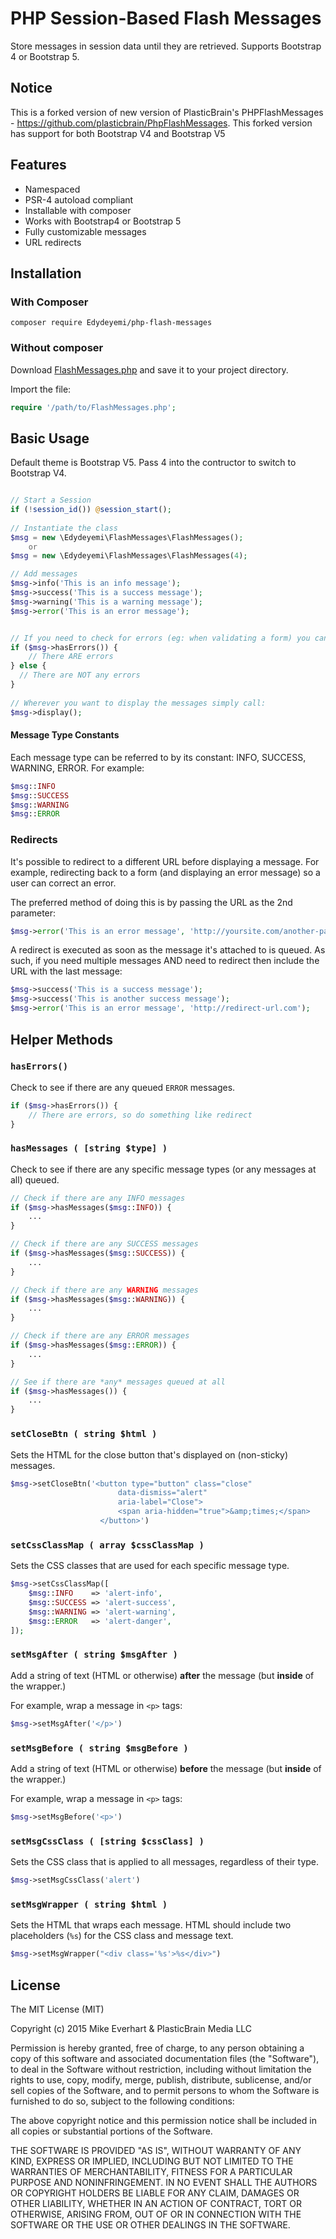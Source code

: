 # PHP Session-Based Flash Messages

Store messages in session data until they are retrieved.  Supports Bootstrap 4 or Bootstrap 5. 

## Notice

This is a forked version of new version of PlasticBrain's PHPFlashMessages - https://github.com/plasticbrain/PhpFlashMessages. This forked version has support for both Bootstrap V4 and Bootstrap V5

## Features

* Namespaced
* PSR-4 autoload compliant
* Installable with composer
* Works with Bootstrap4 or Bootstrap 5
* Fully customizable messages
* URL redirects

## Installation

### With Composer

````shell
composer require Edydeyemi/php-flash-messages
````

### Without composer
Download [FlashMessages.php](https://raw.githubusercontent.com/edydeyemi/PhpFlashMessages/master/src/FlashMessages.php) and save it to your project directory.

Import the file:

````php
require '/path/to/FlashMessages.php';
````

## Basic Usage

Default theme is Bootstrap V5. Pass 4 into the contructor to switch to Bootstrap V4.


````php

// Start a Session
if (!session_id()) @session_start();
	
// Instantiate the class
$msg = new \Edydeyemi\FlashMessages\FlashMessages(); 
    or  
$msg = new \Edydeyemi\FlashMessages\FlashMessages(4); 

// Add messages
$msg->info('This is an info message');
$msg->success('This is a success message');
$msg->warning('This is a warning message');
$msg->error('This is an error message');


// If you need to check for errors (eg: when validating a form) you can:
if ($msg->hasErrors()) {
	// There ARE errors
} else {
  // There are NOT any errors
}
	
// Wherever you want to display the messages simply call:
$msg->display();
````

#### Message Type Constants
Each message type can be referred to by its constant: INFO, SUCCESS, WARNING, ERROR. For example:
````php
$msg::INFO
$msg::SUCCESS
$msg::WARNING
$msg::ERROR
````

### Redirects

It's possible to redirect to a different URL before displaying a message. For example, redirecting back to a form (and displaying an error message) so a user can correct an error.

The preferred method of doing this is by passing the URL as the 2nd parameter:

````php
$msg->error('This is an error message', 'http://yoursite.com/another-page');
````

A redirect is executed as soon as the message it's attached to is queued. As such, if you need multiple messages AND need to redirect then include the URL with the last message:

````php
$msg->success('This is a success message');
$msg->success('This is another success message');
$msg->error('This is an error message', 'http://redirect-url.com');   
`````

## Helper Methods
### `hasErrors()`

Check to see if there are any queued `ERROR` messages.

````php
if ($msg->hasErrors()) {
    // There are errors, so do something like redirect
}
````

### `hasMessages ( [string $type] )`

Check to see if there are any specific message types (or any messages at all) queued.

````php
// Check if there are any INFO messages
if ($msg->hasMessages($msg::INFO)) {
    ...
}

// Check if there are any SUCCESS messages
if ($msg->hasMessages($msg::SUCCESS)) {
    ...
}

// Check if there are any WARNING messages
if ($msg->hasMessages($msg::WARNING)) {
    ...
}

// Check if there are any ERROR messages
if ($msg->hasMessages($msg::ERROR)) {
    ...
}

// See if there are *any* messages queued at all
if ($msg->hasMessages()) {
    ...
}
````

### `setCloseBtn ( string $html )`

Sets the HTML for the close button that's displayed on (non-sticky) messages.

````php
$msg->setCloseBtn('<button type="button" class="close" 
                        data-dismiss="alert" 
                        aria-label="Close">
                        <span aria-hidden="true">&amp;times;</span>
                    </button>')
````

### `setCssClassMap ( array $cssClassMap )`

Sets the CSS classes that are used for each specific message type.

````php
$msg->setCssClassMap([
    $msg::INFO    => 'alert-info',
    $msg::SUCCESS => 'alert-success',
    $msg::WARNING => 'alert-warning',
    $msg::ERROR   => 'alert-danger',
]);
````

### `setMsgAfter ( string $msgAfter )`

Add a string of text (HTML or otherwise) <b>after</b> the message (but <b>inside</b> of the wrapper.)


For example, wrap a message in `<p>` tags:

````php
$msg->setMsgAfter('</p>')
````

### `setMsgBefore ( string $msgBefore )`

Add a string of text (HTML or otherwise) <b>before</b> the message (but <b>inside</b> of the wrapper.)


For example, wrap a message in `<p>` tags:

````php
$msg->setMsgBefore('<p>')
````

### `setMsgCssClass ( [string $cssClass] )`

Sets the CSS class that is applied to all messages, regardless of their type.

````php
$msg->setMsgCssClass('alert')
````

### `setMsgWrapper ( string $html )`

Sets the HTML that wraps each message. HTML should include two placeholders (`%s`) for the CSS class and message text.

````php
$msg->setMsgWrapper("<div class='%s'>%s</div>")
````


## License

The MIT License (MIT)

Copyright (c) 2015 Mike Everhart & PlasticBrain Media LLC

Permission is hereby granted, free of charge, to any person obtaining a copy
of this software and associated documentation files (the "Software"), to deal
in the Software without restriction, including without limitation the rights
to use, copy, modify, merge, publish, distribute, sublicense, and/or sell
copies of the Software, and to permit persons to whom the Software is
furnished to do so, subject to the following conditions:

The above copyright notice and this permission notice shall be included in
all copies or substantial portions of the Software.

THE SOFTWARE IS PROVIDED "AS IS", WITHOUT WARRANTY OF ANY KIND, EXPRESS OR
IMPLIED, INCLUDING BUT NOT LIMITED TO THE WARRANTIES OF MERCHANTABILITY,
FITNESS FOR A PARTICULAR PURPOSE AND NONINFRINGEMENT. IN NO EVENT SHALL THE
AUTHORS OR COPYRIGHT HOLDERS BE LIABLE FOR ANY CLAIM, DAMAGES OR OTHER
LIABILITY, WHETHER IN AN ACTION OF CONTRACT, TORT OR OTHERWISE, ARISING FROM,
OUT OF OR IN CONNECTION WITH THE SOFTWARE OR THE USE OR OTHER DEALINGS IN
THE SOFTWARE.
